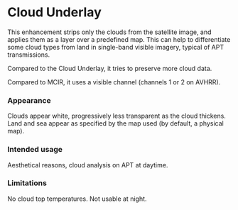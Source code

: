 # Cloud Underlay

This enhancement strips only the clouds from the satellite image, and applies them as a layer over a predefined map. This can help to differentiate some cloud types from land in single-band visible imagery, typical of APT transmissions.

Compared to the Cloud Underlay, it tries to preserve more cloud data.

Compared to MCIR, it uses a visible channel (channels 1 or 2 on AVHRR).

### Appearance

Clouds appear white, progressively less transparent as the cloud thickens.
Land and sea appear as specified by the map used (by default, a physical map).

### Intended usage

Aesthetical reasons, cloud analysis on APT at daytime.

### Limitations

No cloud top temperatures.
Not usable at night.